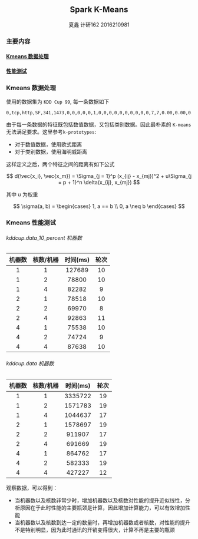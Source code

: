 ## <center> Spark K-Means
<center>夏鑫 计研162 2016210981</center>

### 主要内容
#### [Kmeans 数据处理](#pro_data)
#### [性能测试](#expe)

### <a name="pro_data"></a>Kmeans 数据处理

使用的数据集为 `KDD Cup 99`, 每一条数据如下

```
0,tcp,http,SF,341,1473,0,0,0,0,0,1,0,0,0,0,0,0,0,0,0,0,7,7,0.00,0.00,0.00,0.00,1.00,0.00,0.00,24,255,1.00,0.00,0.04,0.03,0.00,0.00,0.00,0.00,normal.
```

由于每一条数据的特征既包括数值数据，又包括类别数据。因此最朴素的 `K-means` 无法满足要求。这里参考`k-prototypes`:

- 对于数值数据，使用欧式距离
- 对于类别数据，使用海明威距离

这样定义之后，两个特征之间的距离有如下公式

$$
d(\vec{x_i}, \vec{x_m}) = \Sigma_{j = 1}^p (x_{ij} - x_{mj})^2 + u\Sigma_{j = p + 1}^n \delta(x_{ij}, x_{mj})
$$

其中 $u$ 为权重

$$
\sigma(a, b) = 
\begin{cases}
1, a == b \\
0, a \neq b
\end{cases}
$$


### <a name="expe"></a>Kmeans 性能测试

###### kddcup.data_10_percent 机器数

| 机器数 | 核数/机器 | 时间(ms) |  轮次 |
| :--------: | :--------: | :---: | :---:|
| 1 | 1 | 127689 | 10 |
| 1 | 2 | 78800 | 10 |
| 1 | 4 | 82282 | 9 |
| 2 | 1 | 78518 | 10 |
| 2 | 2 | 69970 | 8 |
| 2 | 4 | 92863 | 11 |
| 4 | 1 | 75538 | 10 | 
| 4 | 2 | 74724 | 9 |
| 4 | 4 | 87638 | 10 |



###### kddcup.data 机器数

| 机器数 | 核数/机器 | 时间(ms) |  轮次 |
| :--------: | :--------: | :---: | :---: |
| 1 | 1 | 3335722 | 19 |
| 1 | 2 | 1571783 | 19 |
| 1 | 4 | 1044637 | 17 |
| 2 | 1 | 1578697 | 19 |
| 2 | 2 | 911907 | 17 |
| 2 | 4 | 691669 | 19 |
| 4 | 1 | 864762 | 17 | 
| 4 | 2 | 582333 | 19 |
| 4 | 4 | 427227 | 12 |

观察数据，可以得到：

- 当机器数以及核数非常少时，增加机器数以及核数对性能的提升近似线性，分析原因在于此时性能的主要瓶颈是计算，因此增加计算能力，可以有效增加性能
- 当机器数以及核数到达一定的数量时，再增加机器数或者核数，对性能的提升不是特别明显，因为此时通讯的开销变得很大，计算不再是主要的瓶颈